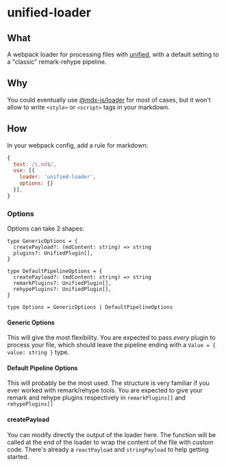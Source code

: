 # unified-loader

## What

A webpack loader for processing files with [unified](https://unifiedjs.com/), with a default setting to a "classic" remark-rehype pipeline.

## Why

You could eventually use [@mdx-js/loader](https://mdxjs.com/packages/loader/) for most of cases, but it won't allow to write `<style>` or `<script>` tags in your markdown.

## How

In your webpack config, add a rule for markdown:

```js
{
  test: /\.md$/,
  use: [{
    loader: 'unified-loader',
    options: {}
  }],
}
```

### Options

Options can take 2 shapes:

```
type GenericOptions = {
  createPayload?: (mdContent: string) => string
  plugins?: UnifiedPlugin[],
}

type DefaultPipelineOptions = {
  createPayload?: (mdContent: string) => string
  remarkPlugins?: UnifiedPlugin[],
  rehypePlugins?: UnifiedPlugin[],
}

type Options = GenericOptions | DefaultPipelineOptions
```

#### Generic Options

This will give the most flexibility. You are expected to pass _every_ plugin to process your file, which should leave the pipeline ending with a `Value = { value: string }` type.

#### Default Pipeline Options

This will probably be the most used. The structure is very familiar if you ever worked with remark/rehype tools. You are expected to give your remark and rehype plugins respectively in `remarkPlugins[]` and `rehypePlugins[]`

#### createPayload

You can modify directly the output of the loader here. The function will be called at the end of the loader to wrap the content of the file with custom code. There's already a `reactPayload` and `stringPayload` to help getting started.
